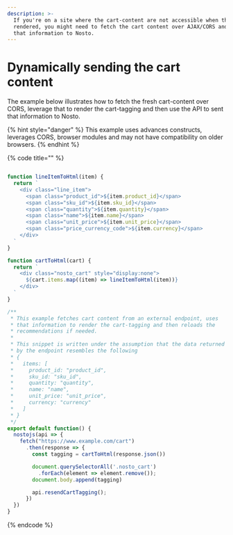 ```yaml
---
description: >-
  If you're on a site where the cart-content are not accessible when the page is
  rendered, you might need to fetch the cart content over AJAX/CORS and send
  that information to Nosto.
---
```


# Dynamically sending the cart content

The example below illustrates how to fetch the fresh cart-content over CORS, leverage that to render the cart-tagging and then use the API to sent that information to Nosto.

{% hint style="danger" %}
This example uses advances constructs, leverages CORS, browser modules and may not have compatibility on older browsers.
{% endhint %}

{% code title="" %}
```javascript

function lineItemToHtml(item) {
  return `
    <div class="line_item">
      <span class="product_id">${item.product_id}</span>
      <span class="sku_id">${item.sku_id}</span>
      <span class="quantity">${item.quantity}</span>
      <span class="name">${item.name}</span>
      <span class="unit_price">${item.unit_price}</span>
      <span class="price_currency_code">${item.currency}</span>
    </div>
  `
}

function cartToHtml(cart) {
  return `
    <div class="nosto_cart" style="display:none">
      ${cart.items.map((item) => lineItemToHtml(item))}
    </div>
  `
}

/**
 * This example fetches cart content from an external endpoint, uses 
 * that information to render the cart-tagging and then reloads the 
 * recommendations if needed.
 *
 * This snippet is written under the assumption that the data returned
 * by the endpoint resembles the following
 * {
 *   items: [
 *     product_id: "product_id",
 *     sku_id: "sku_id",
 *     quantity: "quantity",
 *     name: "name",
 *     unit_price: "unit_price",
 *     currency: "currency"
 *   ]
 * }
 */
export default function() {
  nostojs(api => {
    fetch("https://www.example.com/cart")
      .then(response => {
        const tagging = cartToHtml(response.json())

        document.querySelectorAll('.nosto_cart')
          .forEach(element => element.remove());
        document.body.append(tagging)

        api.resendCartTagging();
      })
  })
}
```
{% endcode %}




